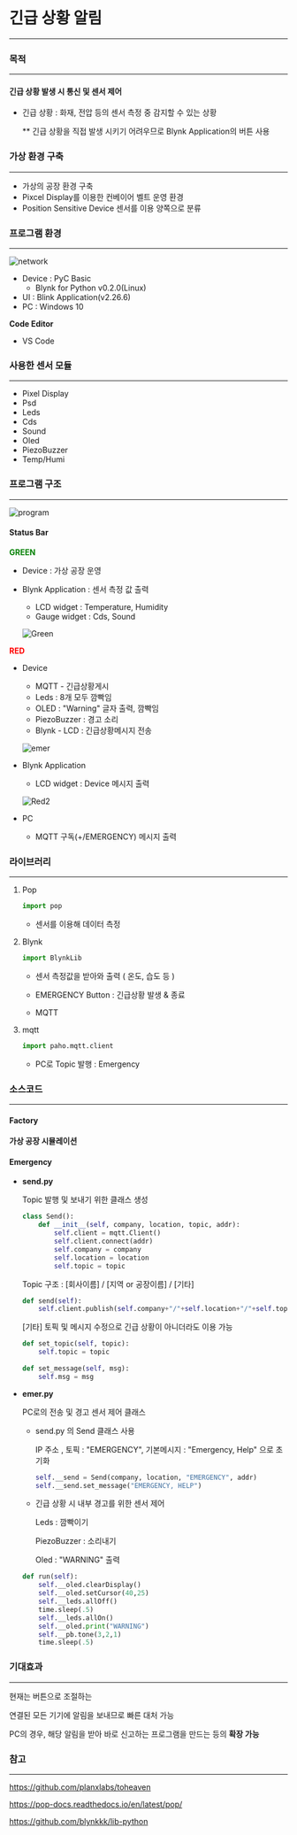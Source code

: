 # 긴급 상황 알림

-------



### 목적

---

#### 긴급 상황 발생 시 통신 및 센서 제어

- 긴급 상황 : 화재, 전압 등의 센서 측정 중 감지할 수 있는 상황

  ** 긴급 상황을 직접 발생 시키기 어려우므로 Blynk Application의 버튼 사용





### 가상 환경 구축

---

- 가상의 공장 환경 구축
- Pixcel Display를 이용한 컨베이어 벨트 운영 환경
- Position Sensitive Device 센서를 이용 양쪽으로 분류





### 프로그램 환경

---

![network](https://user-images.githubusercontent.com/81665465/116642954-ec5d3d00-a9aa-11eb-9d42-805feb56234a.png)

- Device : PyC Basic
  - Blynk for Python v0.2.0(Linux)
- UI : Blink Application(v2.26.6)
- PC : Windows 10 



**Code Editor**

- VS Code





### 사용한 센서 모듈

---

- Pixel Display
- Psd
- Leds
- Cds
- Sound
- Oled
- PiezoBuzzer
- Temp/Humi



### 프로그램 구조

---

![program](https://user-images.githubusercontent.com/81665465/116642968-f41ce180-a9aa-11eb-81e7-74570467e6c0.png)

#### Status Bar

**<span style="color:green">GREEN</span>**

- Device : 가상 공장 운영

- Blynk Application : 센서 측정 값 출력

  - LCD widget : Temperature, Humidity
  - Gauge widget : Cds, Sound

  ![Green](https://user-images.githubusercontent.com/81665465/116642941-e4050200-a9aa-11eb-90c6-65eff32f4889.jpeg)

  

**<span style="color:red">RED</span>**

- Device

  - MQTT - 긴급상황게시
  - Leds : 8개 모두 깜빡임
  - OLED : "Warning" 글자 출력, 깜빡임
  - PiezoBuzzer :  경고 소리
  - Blynk - LCD : 긴급상황메시지 전송

  ![emer](https://user-images.githubusercontent.com/81665465/116642917-da7b9a00-a9aa-11eb-99cd-77b1176b0889.jpeg)

- Blynk Application 

  - LCD widget : Device 메시지 출력

  ![Red2](https://user-images.githubusercontent.com/81665465/116642981-fa12c280-a9aa-11eb-967b-ecf81907abbb.jpeg)

- PC

  - MQTT 구독(+/EMERGENCY) 메시지 출력

    



### 라이브러리

---

1. Pop

   ``` python
   import pop
   ```

   - 센서를 이용해 데이터 측정

2. Blynk

   ```python
   import BlynkLib
   ```

   - 센서 측정값을 받아와 출력 ( 온도, 습도 등 )
   - EMERGENCY Button  : 긴급상황 발생 & 종료

   - MQTT

3. mqtt

   ```python
   import paho.mqtt.client
   ```

   - PC로 Topic 발행 : Emergency





### 소스코드

---

#### Factory

**가상 공장 시뮬레이션**







#### Emergency

- **send.py**

  Topic 발행 및 보내기 위한 클래스 생성

  ```python
  class Send():
      def __init__(self, company, location, topic, addr):
          self.client = mqtt.Client()
          self.client.connect(addr)
          self.company = company
          self.location = location
          self.topic = topic
  ```
  
  Topic 구조 : [회사이름] / [지역 or 공장이름] / [기타]
  
  ```python
  def send(self):
      self.client.publish(self.company+"/"+self.location+"/"+self.topic, self.msg)
  ```
  
  [기타] 토픽 및 메시지 수정으로 긴급 상황이 아니더라도 이용 가능
  
  ```python
  def set_topic(self, topic):
      self.topic = topic
      
  def set_message(self, msg):
      self.msg = msg
  ```
  
  

* **emer.py**

  PC로의 전송 및 경고 센서 제어 클래스

  * send.py 의 Send 클래스 사용

    IP 주소 , 토픽 : "EMERGENCY", 기본메시지 : "Emergency, Help" 으로 초기화

    ```python
    self.__send = Send(company, location, "EMERGENCY", addr)
    self.__send.set_message("EMERGENCY, HELP")
    ```

    

  * 긴급 상황 시 내부 경고를 위한 센서 제어

    Leds : 깜빡이기

    PiezoBuzzer : 소리내기

    Oled : "WARNING" 출력


  ``` python
  def run(self):
      self.__oled.clearDisplay()
      self.__oled.setCursor(40,25)
      self.__leds.allOff()
      time.sleep(.5)
      self.__leds.allOn()
      self.__oled.print("WARNING")
      self.__pb.tone(3,2,1)
      time.sleep(.5)
  ```












### 기대효과

---

현재는 버튼으로 조절하는 

연결된 모든 기기에 알림을 보내므로 빠른 대처 가능

PC의 경우, 해당 알림을 받아 바로 신고하는 프로그램을 만드는 등의 **확장 가능**







### 참고

---

https://github.com/planxlabs/toheaven

https://pop-docs.readthedocs.io/en/latest/pop/

https://github.com/blynkkk/lib-python